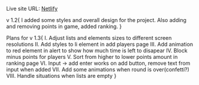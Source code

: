 Live site URL: [Netlify]([https://celebrated-dieffenbachia-bfb856.netlify.app/index.html])

v 1.2{
    I added some styles and overall design for the project. Also adding and removing points in game, added ranking.
}

Plans for v 1.3{
    I. Adjust lists and elements sizes to different screen resolutions
    II. Add styles to li element in add players page
    III. Add animation to red element in alert to show how much time is left to disapear
    IV. Block minus points for players
    V. Sort from higher to lower points amount in ranking page
    VI. Input -> add enter works on add button, remove text from input when added
    VII. Add some animations when round is over(confetti?)
    VIII. Handle situations when lists are empty
}


